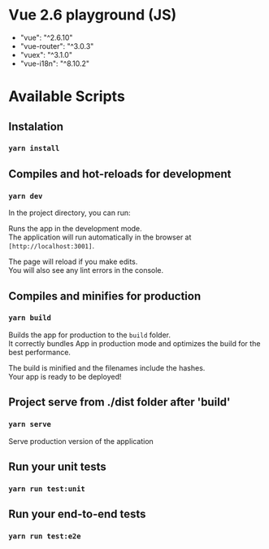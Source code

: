 # Vue 2.6 playground (JS)

+ "vue": "^2.6.10"
+ "vue-router": "^3.0.3"
+ "vuex": "^3.1.0"
+ "vue-i18n": "^8.10.2"

# Available Scripts
## Instalation
### `yarn install`

## Compiles and hot-reloads for development
### `yarn dev`
In the project directory, you can run:

Runs the app in the development mode.<br>
The application will run automatically in the browser at `[http://localhost:3001]`.

The page will reload if you make edits.<br>
You will also see any lint errors in the console.

## Compiles and minifies for production
### `yarn build`
Builds the app for production to the `build` folder.<br>
It correctly bundles App in production mode and optimizes the build for the best performance.

The build is minified and the filenames include the hashes.<br>
Your app is ready to be deployed!

## Project serve from ./dist folder after 'build'
### `yarn serve`
Serve production version of the application

## Run your unit tests
### `yarn run test:unit`

## Run your end-to-end tests
### `yarn run test:e2e`

